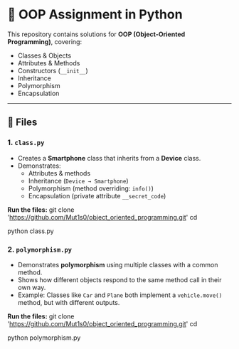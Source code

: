 # 🏫 OOP Assignment in Python

This repository contains solutions for **OOP (Object-Oriented Programming)**, covering:
- Classes & Objects
- Attributes & Methods
- Constructors (`__init__`)
- Inheritance
- Polymorphism
- Encapsulation

---

## 📂 Files

### 1. `class.py`
- Creates a **Smartphone** class that inherits from a **Device** class.
- Demonstrates:
  - Attributes & methods
  - Inheritance (`Device → Smartphone`)
  - Polymorphism (method overriding: `info()`)
  - Encapsulation (private attribute `__secret_code`)

**Run the files:**
git clone 'https://github.com/Mut1s0/object_oriented_programming.git'
cd <repo-folder>

python class.py

### 2. `polymorphism.py`
- Demonstrates **polymorphism** using multiple classes with a common method.
- Shows how different objects respond to the same method call in their own way.
- Example: Classes like `Car` and `Plane` both implement a `vehicle.move()` method, but with different outputs.

**Run the files:**
git clone 'https://github.com/Mut1s0/object_oriented_programming.git'
cd <repo-folder>

python polymorphism.py